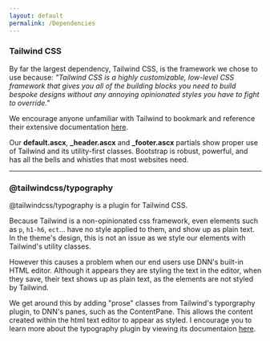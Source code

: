 ```yaml
---
layout: default
permalink: /Dependencies
---
```


### Tailwind CSS

By far the largest dependency, Tailwind CSS, is the framework we chose to use because: _"Tailwind CSS is a highly customizable, low-level CSS framework that gives you all of the building blocks you need to build bespoke designs without any annoying opinionated styles you have to fight to override."_

We encourage anyone unfamiliar with Tailwind to bookmark and reference their extensive documentation [here](https://tailwindcss.com//).

Our **default.ascx**, **\_header.ascx** and **\_footer.ascx** partials show proper use of Tailwind and its utility-first classes. Bootstrap is robust, powerful, and has all the bells and whistles that most websites need.

---

### @tailwindcss/typography

@tailwindcss/typography is a plugin for Tailwind CSS.

Because Tailwind is a non-opinionated css framework, even elements such as `p`, `h1-h6`, `ect`... have no style applied to them, and show up as plain text. In the theme's design, this is not an issue as we style our elements with Tailwind's utility classes.

However this causes a problem when our end users use DNN's built-in HTML editor. Although it appears they are styling the text in the editor, when they save, their text shows up as plain text, as the elements are not styled by Tailwind.

We get around this by adding "prose" classes from Tailwind's typorgraphy plugin, to DNN's panes, such as the ContentPane. This allows the content created within the html text editor to appear as styled. I encourage you to learn more about the typography plugin by viewing its documentaion [here](https://github.com/tailwindlabs/tailwindcss-typography).
